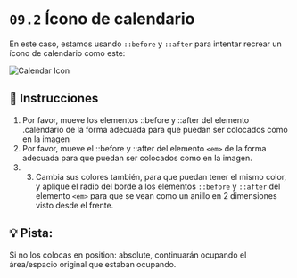 # `09.2` Ícono de calendario

En este caso, estamos usando `::before` y `::after` para intentar recrear un ícono de calendario como este:

![Calendar Icon](https://github.com/4GeeksAcademy/layouts-exercises/blob/master/.learn/assets/AlDLXvy.png?raw=true)

## 📝 Instrucciones

1. Por favor, mueve los elementos ::before y ::after del elemento .calendario de la forma adecuada para que puedan ser colocados como en la imagen
2. Por favor, mueve el ::before y ::after del elemento `<em>` de la forma adecuada para que puedan ser colocados como en la imagen.
3. 3. Cambia sus colores también, para que puedan tener el mismo color, y aplique el radio del borde a los elementos `::before` y `::after` del elemento `<em>` para que se vean como un anillo en 2 dimensiones visto desde el frente.

## 💡 Pista: 

Si no los colocas en position: absolute, continuarán ocupando el área/espacio original que estaban ocupando.